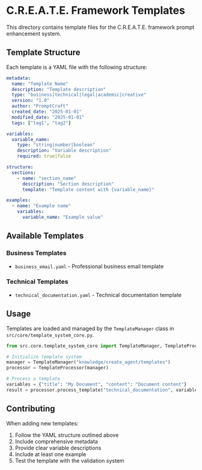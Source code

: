 # C.R.E.A.T.E. Framework Templates

This directory contains template files for the C.R.E.A.T.E. framework prompt enhancement system.

## Template Structure

Each template is a YAML file with the following structure:

```yaml
metadata:
  name: "Template Name"
  description: "Template description"
  type: "business|technical|legal|academic|creative"
  version: "1.0"
  author: "PromptCraft"
  created_date: "2025-01-01"
  modified_date: "2025-01-01"
  tags: ["tag1", "tag2"]

variables:
  variable_name:
    type: "string|number|boolean"
    description: "Variable description"
    required: true|false

structure:
  sections:
    - name: "section_name"
      description: "Section description"
      template: "Template content with {variable_name}"

examples:
  - name: "Example name"
    variables:
      variable_name: "Example value"
```

## Available Templates

### Business Templates
- `business_email.yaml` - Professional business email template

### Technical Templates
- `technical_documentation.yaml` - Technical documentation template

## Usage

Templates are loaded and managed by the `TemplateManager` class in `src/core/template_system_core.py`.

```python
from src.core.template_system_core import TemplateManager, TemplateProcessor

# Initialize template system
manager = TemplateManager("knowledge/create_agent/templates")
processor = TemplateProcessor(manager)

# Process a template
variables = {"title": "My Document", "content": "Document content"}
result = processor.process_template("technical_documentation", variables)
```

## Contributing

When adding new templates:

1. Follow the YAML structure outlined above
2. Include comprehensive metadata
3. Provide clear variable descriptions
4. Include at least one example
5. Test the template with the validation system